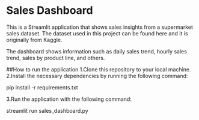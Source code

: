 # Sales Dashboard

This is a Streamlit application that shows sales insights from a supermarket sales dataset. The dataset used in this project can be found here and it is originally from Kaggle.

The dashboard shows information such as daily sales trend, hourly sales trend, sales by product line, and others.

##How to run the application
1.Clone this repository to your local machine.
2.Install the necessary dependencies by running the following command:

pip install -r requirements.txt

3.Run the application with the following command:


streamlit run sales_dashboard.py
